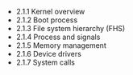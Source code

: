 

- 2.1.1 Kernel overview
- 2.1.2 Boot process
- 2.1.3 File system hierarchy (FHS)
- 2.1.4 Process and signals
- 2.1.5 Memory management
- 2.1.6 Device drivers
- 2.1.7 System calls